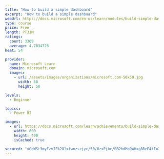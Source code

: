 ```yaml
---
title: "How to build a simple dashboard"
excerpt: "How to build a simple dashboard"
webUrl: https://docs.microsoft.com/en-us/learn/modules/build-simple-dashboard/
type: course
price: Free
length: PT31M
ratings:
  count: 3369
  average: 4.7034726
heat: 54

provider:
  name: Microsoft Learn
  domain: microsoft.com
  images:
    - url: /assets/images/organizations/microsoft.com-50x50.jpg
      width: 50
      height: 50

levels:
  - Beginner

topics:
  - Power BI

images:
  - url: https://docs.microsoft.com/learn/achievements/build-simple-dashboard-social.png
    width: 800
    height: 400
    isCached: true

secured: "xGoWSt3myFzvIFk281xfwnzszjyc/50/8zxPjbc/RB2hdMoQWHxg8ReF4tIo2zHFTxS+MiuUOq8L9uur4rD1pR2eJt9NdD+mLQpTf+yOemQKLS2B2qcxTGXjVAgtK/fOca7bwmXB0gggiw/XkhU8Cui4sjjSoPseKR0zS+lqFMn5KLpI0chYSc4an+4/xlDLkx3GEX6z3LkCZ5uD/9cKgiMMS7RM6z9zVRyeVtA29TMxbAK6Ucwl+7y2YdWG41d8HPNjlwOijAyO+k4/5z1BtXv17QIjFmRVS8jowR0TqdKTc6vuyv5vVmX+0vtKXMjOskp4Mb2tTn4hhGSUCfBxWqHMC9x6jamrY0R5pOot9AyIOo+PUnOFS276Gx7CwnXEzHIWnoEeBxYXo5d53jCAviiy2FUfcDtsJteB8KCHHks=;R/bNLmJH7izI4JDhfqILYQ=="
---
```


